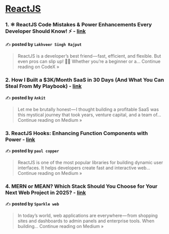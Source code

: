 
<h1><a href=https://medium.com/tag/reactjs/recommended target="_blank" rel="noopener noreferrer">ReactJS</a></h1>
<h3>1. ⚛️ ReactJS Code Mistakes & Power Enhancements Every Developer Should Know! ⚡ - <a href="https://medium.com/codex/%EF%B8%8F-reactjs-code-mistakes-power-enhancements-every-developer-should-know-7b0d49bd2e25?source=rss------reactjs-5" target="_blank" rel="noopener noreferrer">link</a></h3>

✍️ **posted by `Lakhveer Singh Rajput`**

<blockquote>ReactJS is a developer’s best friend — fast, efficient, and flexible. But even pros can slip up! 🤦‍♂️ Whether you’re a beginner or a…
Continue reading on CodeX »</blockquote>

<h3>2. How I Built a $3K/Month SaaS in 30 Days (And What You Can Steal From My Playbook) - <a href="https://medium.com/@mohantaankit2002/how-i-built-a-3k-month-saas-in-30-days-and-what-you-can-steal-from-my-playbook-15561f3342cf?source=rss------reactjs-5" target="_blank" rel="noopener noreferrer">link</a></h3>

✍️ **posted by `Ankit`**

<blockquote>Let me be brutally honest — I thought building a profitable SaaS was this mystical journey that took years, venture capital, and a team of…
Continue reading on Medium »</blockquote>

<h3>3. ReactJS Hooks: Enhancing Function Components with Power - <a href="https://medium.com/@paul_copper/reactjs-hooks-enhancing-function-components-with-power-3e2960da36b5?source=rss------reactjs-5" target="_blank" rel="noopener noreferrer">link</a></h3>

✍️ **posted by `paul copper`**

<blockquote>ReactJS is one of the most popular libraries for building dynamic user interfaces. It helps developers create fast and interactive web…
Continue reading on Medium »</blockquote>

<h3>4. MERN or MEAN? Which Stack Should You Choose for Your Next Web Project in 2025? - <a href="https://medium.com/@sparklewebhelp/mern-or-mean-which-stack-should-you-choose-for-your-next-web-project-in-2025-b57e8d55192f?source=rss------reactjs-5" target="_blank" rel="noopener noreferrer">link</a></h3>

✍️ **posted by `Sparkle web`**

<blockquote>In today’s world, web applications are everywhere — from shopping sites and dashboards to admin panels and enterprise tools. When building…
Continue reading on Medium »</blockquote>

